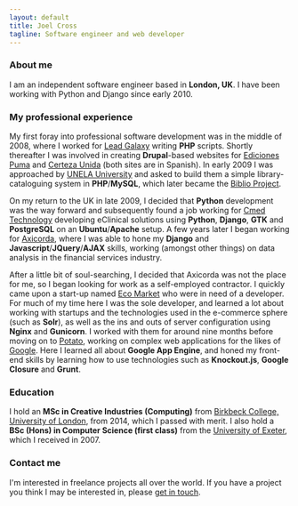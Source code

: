 ```yaml
---
layout: default
title: Joel Cross
tagline: Software engineer and web developer
---
```


### About me
I am an independent software engineer based in **London, UK**. I have been working with Python and Django since early 2010.

### My professional experience
My first foray into professional software development was in the middle of 2008, where I worked for [Lead Galaxy](http://www.leadgalaxy.com/) writing **PHP** scripts. Shortly thereafter I was involved in creating **Drupal**-based websites for [Ediciones Puma](http://www.edicionespuma.org/) and [Certeza Unida](http://www.certezaunida.com/) (both sites are in Spanish). In early 2009 I was approached by [UNELA University](http://www.unela.ac.cr/) and asked to build them a simple library-cataloguing system in **PHP**/**MySQL**, which later became the [Biblio Project](http://biblio.kazbak.co.uk/).

On my return to the UK in late 2009, I decided that **Python** development was the way forward and subsequently found a job working for [Cmed Technology](http://www.cmedtechnology.com/) developing eClinical solutions using **Python**, **Django**, **GTK** and **PostgreSQL** on an **Ubuntu**/**Apache** setup. A few years later I began working for [Axicorda](http://www.axicorda.com/), where I was able to hone my **Django** and **Javascript**/**JQuery**/**AJAX** skills, working (amongst other things) on data analysis in the financial services industry.

After a little bit of soul-searching, I decided that Axicorda was not the place for me, so I began looking for work as a self-employed contractor. I quickly came upon a start-up named [Eco Market](http://www.ecomarket.com/) who were in need of a developer. For much of my time here I was the sole developer, and learned a lot about working with startups and the technologies used in the e-commerce sphere (such as **Solr**), as well as the ins and outs of server configuration using **Nginx** and **Gunicorn**. I worked with them for around nine months before moving on to [Potato](http://www.potatolondon.com/), working on complex web applications for the likes of [Google](https://www.google.com/intl/en/about/). Here I learned all about **Google App Engine**, and honed my front-end skills by learning how to use technologies such as **Knockout.js**, **Google Closure** and **Grunt**.

<!---
### Projects I'm working on
Something
-->

### Education
I hold an **MSc in Creative Industries (Computing)** from [Birkbeck College, University of London](http://www.bbk.ac.uk/), from 2014, which I passed with merit. I also hold a **BSc (Hons) in Computer Science (first class)** from the [University of Exeter](http://www.ex.ac.uk/), which I received in 2007.

### Contact me
I'm interested in freelance projects all over the world. If you have a project you think I may be interested in, please <a class="qtmodal" title="Get in touch" href="http://www.foxyform.com/form.php?id=312181&amp;sec_hash=7940077203a">get in touch</a>.
